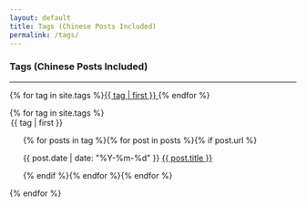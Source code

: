 ```yaml
---
layout: default
title: Tags (Chinese Posts Included)
permalink: /tags/
---
```


### Tags (Chinese Posts Included)

---

<p>{% for tag in site.tags %}<block class="tag"><a href="#{{ tag | first }}">{{ tag | first }} </a></block>{% endfor %}</p>
{% for tag in site.tags %}
<div>
<legend id="{{ tag | first }}">{{ tag | first }}</legend>
<ul>{% for posts in tag  %}{% for post in posts %}{% if post.url %}
<p><span>{{ post.date | date: "%Y-%m-%d" }}</span> <a class="pjaxlink" href="{{ site.baseurl }}{{ post.url }}">{{ post.title }}</a></p>
{% endif %}{% endfor %}{% endfor %}</ul>
</div>
{% endfor %}